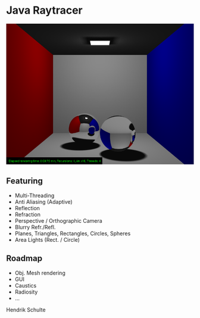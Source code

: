 
# Java Raytracer

![](https://github.com/hendrik-schulte/java-raytracer/blob/master/raytracing.png)
		   
## Featuring                

- Multi-Threading
- Anti Aliasing (Adaptive)
- Reflection
- Refraction
- Perspective / Orthographic Camera
- Blurry Refr./Refl.
- Planes, Triangles, Rectangles, Circles, Spheres
- Area Lights (Rect. / Circle)

## Roadmap

- Obj. Mesh rendering
- GUI
- Caustics
- Radiosity
- ...

Hendrik Schulte
